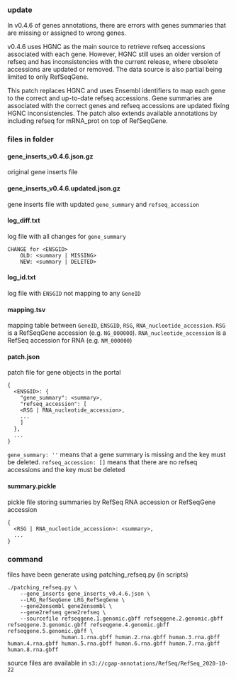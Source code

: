 ### update
In v0.4.6 of genes annotations, there are errors with genes summaries that are missing or assigned to wrong genes.

v0.4.6 uses HGNC as the main source to retrieve refseq accessions associated with each gene.
However, HGNC still uses an older version of refseq and has inconsistencies with the current release, where obsolete accessions are updated or removed.
The data source is also partial being limited to only RefSeqGene.

This patch replaces HGNC and uses Ensembl identifiers to map each gene to the correct and up-to-date refseq accessions.
Gene summaries are associated with the correct genes and refseq accessions are updated fixing HGNC inconsistencies.
The patch also extends available annotations by including refseq for mRNA_prot on top of RefSeqGene.

### files in folder

#### gene_inserts_v0.4.6.json.gz
original gene inserts file

#### gene_inserts_v0.4.6.updated.json.gz
gene inserts file with updated `gene_summary` and `refseq_accession`

#### log_diff.txt
log file with all changes for `gene_summary`

    CHANGE for <ENSGID>
        OLD: <summary | MISSING>
        NEW: <summary | DELETED>

#### log_id.txt
log file with `ENSGID` not mapping to any `GeneID`

#### mapping.tsv
mapping table between `GeneID`, `ENSGID`, `RSG`, `RNA_nucleotide_accession`.
`RSG` is a RefSeqGene accession (e.g. `NG_000000`).
`RNA_nucleotide_accession` is a RefSeq accession for RNA (e.g. `NM_000000`)

#### patch.json
patch file for gene objects in the portal

    {
      <ENSGID>: {
        "gene_summary": <summary>,
        "refseq_accession": [
        <RSG | RNA_nucleotide_accession>,
        ...
        ]
      },
      ...
    }

`gene_summary: ''` means that a gene summary is missing and the key must be deleted.
`refseq_accession: []` means that there are no refseq accessions and the key must be deleted

#### summary.pickle
pickle file storing summaries by RefSeq RNA accession or RefSeqGene accession

    {
      <RSG | RNA_nucleotide_accession>: <summary>,
      ...
    }

### command
files have been generate using patching_refseq.py (in scripts)

    ./patching_refseq.py \
        --gene_inserts gene_inserts_v0.4.6.json \
        --LRG_RefSeqGene LRG_RefSeqGene \
        --gene2ensembl gene2ensembl \
        --gene2refseq gene2refseq \
        --sourcefile refseqgene.1.genomic.gbff refseqgene.2.genomic.gbff refseqgene.3.genomic.gbff refseqgene.4.genomic.gbff refseqgene.5.genomic.gbff \
                     human.1.rna.gbff human.2.rna.gbff human.3.rna.gbff human.4.rna.gbff human.5.rna.gbff human.6.rna.gbff human.7.rna.gbff human.8.rna.gbff

source files are available in `s3://cgap-annotations/RefSeq/RefSeq_2020-10-22`
